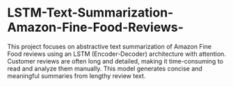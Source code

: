 # LSTM-Text-Summarization-Amazon-Fine-Food-Reviews-
This project focuses on abstractive text summarization of Amazon Fine Food reviews using an LSTM (Encoder-Decoder) architecture with attention. Customer reviews are often long and detailed, making it time-consuming to read and analyze them manually. This model generates concise and meaningful summaries from lengthy review text.

